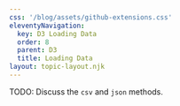 ```yaml
---
css: '/blog/assets/github-extensions.css'
eleventyNavigation:
  key: D3 Loading Data
  order: 8
  parent: D3
  title: Loading Data
layout: topic-layout.njk
---
```


TODO: Discuss the `csv` and `json` methods.
